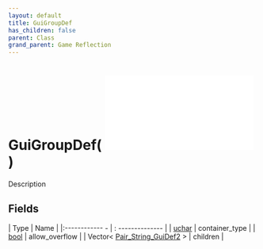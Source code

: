 ```yaml
---
layout: default
title: GuiGroupDef
has_children: false
parent: Class
grand_parent: Game Reflection
---
```

# GuiGroupDef( ![ GuiDef ](game-reflection/classes/gui_def.md) )
Description 

## Fields
| Type | Name |
|:------------ - | : -------------- |
| [uchar](game-reflection/enums/uchar.md) | container_type |
| [bool](game-reflection/components/bool.md) | allow_overflow |
| Vector< [Pair_String_GuiDef2](game-reflection/classes/pair__string__gui_def2.md) > | children |
